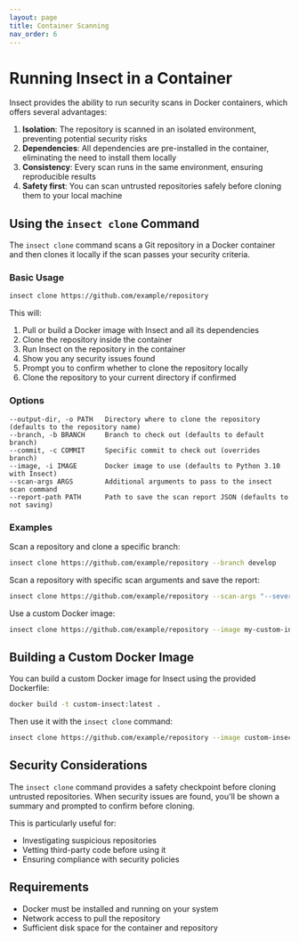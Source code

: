 ```yaml
---
layout: page
title: Container Scanning
nav_order: 6
---
```


# Running Insect in a Container

Insect provides the ability to run security scans in Docker containers, which offers several advantages:

1. **Isolation**: The repository is scanned in an isolated environment, preventing potential security risks
2. **Dependencies**: All dependencies are pre-installed in the container, eliminating the need to install them locally
3. **Consistency**: Every scan runs in the same environment, ensuring reproducible results
4. **Safety first**: You can scan untrusted repositories safely before cloning them to your local machine

## Using the `insect clone` Command

The `insect clone` command scans a Git repository in a Docker container and then clones it locally if the scan passes your security criteria.

### Basic Usage

```bash
insect clone https://github.com/example/repository
```

This will:
1. Pull or build a Docker image with Insect and all its dependencies
2. Clone the repository inside the container
3. Run Insect on the repository in the container
4. Show you any security issues found
5. Prompt you to confirm whether to clone the repository locally
6. Clone the repository to your current directory if confirmed

### Options

```
--output-dir, -o PATH   Directory where to clone the repository (defaults to the repository name)
--branch, -b BRANCH     Branch to check out (defaults to default branch)
--commit, -c COMMIT     Specific commit to check out (overrides branch)
--image, -i IMAGE       Docker image to use (defaults to Python 3.10 with Insect)
--scan-args ARGS        Additional arguments to pass to the insect scan command
--report-path PATH      Path to save the scan report JSON (defaults to not saving)
```

### Examples

Scan a repository and clone a specific branch:
```bash
insect clone https://github.com/example/repository --branch develop
```

Scan a repository with specific scan arguments and save the report:
```bash
insect clone https://github.com/example/repository --scan-args "--severity high --no-cache" --report-path ./scan-report.json
```

Use a custom Docker image:
```bash
insect clone https://github.com/example/repository --image my-custom-insect:latest
```

## Building a Custom Docker Image

You can build a custom Docker image for Insect using the provided Dockerfile:

```bash
docker build -t custom-insect:latest .
```

Then use it with the `insect clone` command:

```bash
insect clone https://github.com/example/repository --image custom-insect:latest
```

## Security Considerations

The `insect clone` command provides a safety checkpoint before cloning untrusted repositories. When security issues are found, you'll be shown a summary and prompted to confirm before cloning.

This is particularly useful for:
- Investigating suspicious repositories
- Vetting third-party code before using it
- Ensuring compliance with security policies

## Requirements

- Docker must be installed and running on your system
- Network access to pull the repository
- Sufficient disk space for the container and repository